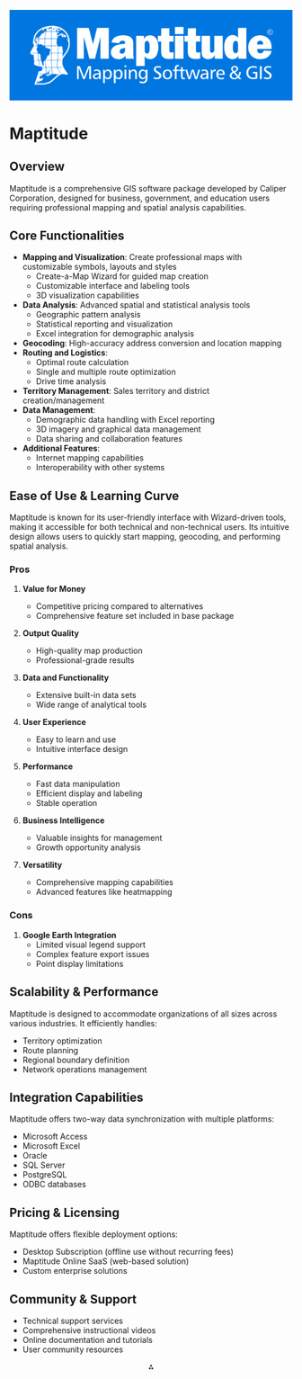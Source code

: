 ![Maptitude](../assets/maptitude/logo.png)

# Maptitude

## Overview

Maptitude is a comprehensive GIS software package developed by Caliper Corporation, designed for business, government, and education users requiring professional mapping and spatial analysis capabilities.

## Core Functionalities

- **Mapping and Visualization**: Create professional maps with customizable symbols, layouts and styles
  - Create-a-Map Wizard for guided map creation
  - Customizable interface and labeling tools
  - 3D visualization capabilities
- **Data Analysis**: Advanced spatial and statistical analysis tools
  - Geographic pattern analysis
  - Statistical reporting and visualization
  - Excel integration for demographic analysis
- **Geocoding**: High-accuracy address conversion and location mapping
- **Routing and Logistics**:
  - Optimal route calculation
  - Single and multiple route optimization
  - Drive time analysis
- **Territory Management**: Sales territory and district creation/management
- **Data Management**:
  - Demographic data handling with Excel reporting
  - 3D imagery and graphical data management
  - Data sharing and collaboration features
- **Additional Features**:
  - Internet mapping capabilities
  - Interoperability with other systems

## Ease of Use & Learning Curve

Maptitude is known for its user-friendly interface with Wizard-driven tools, making it accessible for both technical and non-technical users. Its intuitive design allows users to quickly start mapping, geocoding, and performing spatial analysis.

### Pros

1. **Value for Money**

   - Competitive pricing compared to alternatives
   - Comprehensive feature set included in base package

2. **Output Quality**

   - High-quality map production
   - Professional-grade results

3. **Data and Functionality**

   - Extensive built-in data sets
   - Wide range of analytical tools

4. **User Experience**

   - Easy to learn and use
   - Intuitive interface design

5. **Performance**

   - Fast data manipulation
   - Efficient display and labeling
   - Stable operation

6. **Business Intelligence**

   - Valuable insights for management
   - Growth opportunity analysis

7. **Versatility**
   - Comprehensive mapping capabilities
   - Advanced features like heatmapping

### Cons

1. **Google Earth Integration**
   - Limited visual legend support
   - Complex feature export issues
   - Point display limitations

## Scalability & Performance

Maptitude is designed to accommodate organizations of all sizes across various industries. It efficiently handles:

- Territory optimization
- Route planning
- Regional boundary definition
- Network operations management

## Integration Capabilities

Maptitude offers two-way data synchronization with multiple platforms:

- Microsoft Access
- Microsoft Excel
- Oracle
- SQL Server
- PostgreSQL
- ODBC databases

## Pricing & Licensing

Maptitude offers flexible deployment options:

- Desktop Subscription (offline use without recurring fees)
- Maptitude Online SaaS (web-based solution)
- Custom enterprise solutions

## Community & Support

- Technical support services
- Comprehensive instructional videos
- Online documentation and tutorials
- User community resources

<div style="text-align: center">⁂</div>

[^1]: https://www.getapp.com.au/software/2052013/maptitude
[^2]: https://reviews.financesonline.com/p/maptitude/
[^3]: https://www.caliper.com/maptitude/blog/why-maptitude-outshines-arcgis-and-qgis/default.htm
[^4]: https://www.softwarereviews.com/products/maptitude-gis?c_id=78
[^5]: https://wiki.openstreetmap.org/wiki/Maptitude
[^6]: https://www.saasworthy.com/product/maptitude
[^7]: https://www.caliper.com/pdfs/maptitude-2024-new-features.pdf
[^8]: https://www.softwareadvice.com/cafm/maptitude-profile/reviews/
[^9]: https://en.wikipedia.org/wiki/Maptitude
[^10]: https://www.caliper.com/press/testimonials.htm
[^11]: https://www.softwareadvice.com/cafm/maptitude-profile/
[^12]: https://www.reddit.com/r/gis/comments/zcgk2u/is_maptitude_old_hat/
[^13]: http://www.exploregis.spatialfiltering.com/downloads/Maptitude2017UserGuide.pdf
[^14]: https://www3.technologyevaluation.com/solutions/53754/maptitude
[^15]: https://www.caliper.com/maptitude/newfeatures.htm
[^16]: https://www.caliper.com/video/maptitude/maptitude-general-purpose-map-video/maptitude-general-purpose-map-video.html
[^17]: https://www.youtube.com/watch?v=iFdv0lekLrA
[^18]: https://www.caliper.com/video/maptitude/maptitude-tagging-data-video/maptitude-tagging-data-video.html
[^19]: https://www.g2.com/products/maptitude/features
[^20]: https://www.getapp.com/business-intelligence-analytics-software/a/maptitude/features/
[^21]: https://www.gartner.com/reviews/market/geospatial-information-systems-for-energy-and-utilities/vendor/caliper/product/maptitude
[^22]: https://www.goodfirms.co/software/maptitude
[^23]: https://www.youtube.com/watch?v=Rn3OuFqJYVU
[^24]: https://www.g2.com/products/maptitude/reviews
[^25]: https://www.capterra.com/p/93335/Maptitude/
[^26]: https://atlas.co/blog/atlas-vs-maptitude-which-gis-tool-is-right-for-you/
[^27]: https://www.trustradius.com/products/maptitude/reviews
[^28]: https://www.capterra.com/p/93335/Maptitude/reviews/
[^29]: https://www.getapp.com/business-intelligence-analytics-software/a/maptitude/reviews/
[^30]: https://www.softwareadvice.com/cafm/maptitude-profile/
[^31]: https://www.youtube.com/watch?v=fqMXJgD6SgI
[^32]: https://www.linkedin.com/posts/mappingsoftware_try-a-maptitude-trial-when-you-activity-7176961492653613057-NA30
[^33]: https://www.reddit.com/r/gis/comments/zcgk2u/is_maptitude_old_hat/
[^34]: https://www.caliper.com/video/maptitude/maptitude-graphic-formats-video/maptitude-graphic-formats-video.html
[^35]: https://www.linkedin.com/pulse/maptitude-2024-released-stewart-berry-bdzpe
[^36]: https://www.maplibrary.org/1157/best-digital-illustration-software-for-map-details/
[^37]: https://www.caliper.com/press/testimonials.htm
[^38]: https://slashdot.org/software/comparison/BatchGeo-vs-Maptitude/
[^39]: https://sourceforge.net/software/compare/ArcGIS-Insights-vs-Maptitude/
[^40]: https://www.softwarereviews.com/products/maptitude-gis?c_id=78
[^41]: https://www.researchgate.net/publication/256621110_Scalable_Data_Management_for_Map-Reduce-based_Data-Intensive_Applications_A_View_for_Cloud_and_Hybrid_Infrastructures
[^42]: http://www.testmagzine.biz/index.php/testmagzine/article/view/11940/9094
[^43]: https://sourceforge.net/software/product/Maptitude/integrations/
[^44]: https://www.linkedin.com/pulse/supercharge-your-route-planning-python-gis-maptitude-stewart-berry-dvhne
[^45]: https://www.linkedin.com/pulse/maptitude-2024-simplify-territory-management-stewart-berry-6lhhe
[^46]: https://www.trustradius.com/products/maptitude/pricing
[^47]: https://www.g2.com/products/maptitude/pricing
[^48]: https://www.softwaresuggest.com/maptitude
[^49]: https://www.capterra.com/p/93335/Maptitude/pricing/
[^50]: https://www.insight.com/en_US/shop/product/MAP-SW-SUB/maptitude/MAP-SW-SUB/Maptitude-Mapping-Software-Subscription-license-1-user/
[^51]: https://www.insight.com/en_US/shop/product/MAPTITUDESW/maptitude/MAPTITUDESW/Maptitude-Mapping-Software-Subscription-license-1-license/
[^52]: https://subscribed.fyi/maptitude/pricing/
[^53]: https://www.caliper.com/maptitude-online/help/maptitude-online.htm
[^54]: https://umd.libanswers.com/faq/66339
[^55]: https://www.facebook.com/Maptitude/?locale=es_LA
[^56]: https://community.alteryx.com/t5/General-Discussions/Best-Mapping-Software-amp-Location-calcs/td-p/618795
[^57]: https://en.wikipedia.org/wiki/Maptitude
[^58]: https://www.youtube.com/watch?v=UXwiUGzWzz0
[^59]: https://www.caliper.com/maptitude/sample_slides/sample_12.htm
[^60]: https://www.caliper.com/learning/using-other-geographic-file-formats-in-maptitude/
[^61]: https://www.caliper.com/video/maptitude/maptitude-other-file-formats-video/maptitude-other-file-formats-video.html
[^62]: http://www.exploregis.spatialfiltering.com/downloads/Maptitude2017UserGuide.pdf
[^63]: https://www.youtube.com/watch?v=C_KxRQ-u1T8
[^64]: https://www.caliper.com/maptitude/blog/why-maptitude-outshines-arcgis-and-qgis/default.htm
[^65]: https://www.softwareadvice.com/cafm/maptitude-profile/reviews/
[^66]: https://www.caliper.com/maptitude/blog/fortune-50-companies-use-maptitude-for-business-development/default.htm
[^67]: https://www.softwareadvice.com.au/software/140401/maptitude
[^68]: https://www.caliper.com/pdfs/how-maptitude-wins-big-mapping-battles.pdf
[^69]: https://www.caliper.com/maptitude/mapping-software.htm
[^70]: https://www.caliper.com/maptitude/map-data.htm
[^71]: https://www.caliper.com/maptitude/development.htm
[^72]: https://www.trustradius.com/compare-products/google-maps-api-vs-maptitude
[^73]: https://www3.technologyevaluation.com/solutions/53754/maptitude
[^74]: https://slashdot.org/software/p/Maptitude/alternatives
[^75]: https://civitas.eu/tool-inventory/the-maptitude-mapping-software
[^76]: https://www.getapp.com/business-intelligence-analytics-software/a/maptitude/
[^77]: https://www.caliper.com/maptpric.htm
[^78]: https://www.getapp.com.au/software/2052013/maptitude
[^79]: https://www2.caliper.com/store/product/maptitude-mapping-software-subscription/
[^80]: https://www.caliper.com/maptitude/solutions/online-mapping-software-pricing.htm
[^81]: https://www.caliper.com/ushud.htm
[^82]: https://www.caliper.com/training/maptitudetutorials.htm
[^83]: https://www.reddit.com/r/gis/comments/18ijycw/arcgis_vs_maptitude/
[^101]: https://www.saasworthy.com/product/maptitude
[^102]: https://www.softwaresuggest.com/maptitude
[^103]: https://en.wikipedia.org/wiki/Maptitude
[^104]: https://www3.technologyevaluation.com/solutions/53754/maptitude
[^105]: https://www.softwareadvice.com/cafm/maptitude-profile/
[^106]: https://www.caliper.com/maptitude/mapping-software.htm
[^107]: http://www.exploregis.spatialfiltering.com/downloads/Maptitude2017UserGuide.pdf
[^108]: https://www.caliper.com/pdfs/maptitude-2024-new-features.pdf
[^109]: https://www.caliper.com/maptitude/newfeatures.htm
